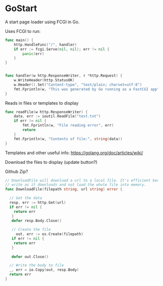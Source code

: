 # GoStart
A start page loader using FCGI in Go.


Uses FCGI to run:

```go
func main() {
	http.HandleFunc("/", handler)
	if err := fcgi.Serve(nil, nil); err != nil {
		panic(err)
	}
}


func handler(w http.ResponseWriter, r *http.Request) {
	w.WriteHeader(http.StatusOK)
	w.Header().Set("Content-type", "text/plain; charset=utf-8")
	fmt.Fprintln(w, "This was generated by Go running as a FastCGI app")
}
```


Reads in files or templates to display 

```Go
func readFile(w http.ResponseWriter) {
	data, err := ioutil.ReadFile("test.txt")
	if err != nil {
		fmt.Fprintln(w, "File reading error", err)
		return
	}
	fmt.Fprintln(w, "Contents of file:", string(data))
}
```

Templates and other useful info: https://golang.org/doc/articles/wiki/

Download the files to display (update button?)

Github Zip?

```Go
// DownloadFile will download a url to a local file. It's efficient because it will
// write as it downloads and not load the whole file into memory.
func DownloadFile(filepath string, url string) error {

  // Get the data
  resp, err := http.Get(url)
  if err != nil {
    return err
   }
   defer resp.Body.Close()
   
   // Create the file
	 out, err := os.Create(filepath)
   if err != nil {
    return err
   }
   
   defer out.Close()

  // Write the body to file
  _, err = io.Copy(out, resp.Body)
  return err
}
```
